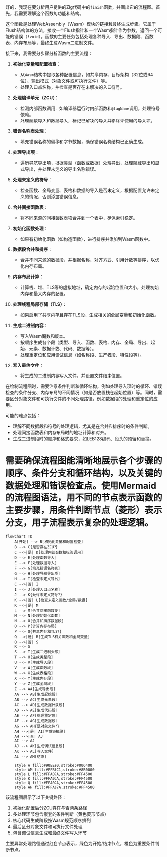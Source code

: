 好的，我现在要分析用户提供的Zig代码中的`finish`函数，并画出它的流程图。首先，我需要理解这个函数的功能和结构。

这个函数是处理WebAssembly（Wasm）模块的链接和最终生成步骤。它属于Flush结构体的方法，接收一个Flush指针和一个Wasm指针作为参数，返回一个可能的错误（`!void`）。函数的主要任务包括处理各种导入、导出、数据段、函数表、内存布局等，最终生成Wasm二进制文件。

接下来，我需要分步骤分析函数的主要流程：

1. **初始化变量和配置检查**：
   - 从`Wasm`结构中提取各种配置信息，如共享内存、目标架构（32位或64位）、输出模式（对象文件或可执行文件）等。
   - 处理入口点名称，并检查是否存在未解决的入口符号。

2. **处理编译单元（ZCU）**：
   - 检测内部函数调用，如编译器运行时内部函数和`@tagName`调用，处理符号依赖。
   - 处理函数导入和数据导入，标记已解决的导入并移除未使用的导入项。

3. **错误名称表处理**：
   - 填充错误名称的偏移和字节数据，确保错误名称结构已正确生成。

4. **处理导出项**：
   - 遍历导航导出项，根据类型（函数或数据）处理导出，处理隐藏导出和显式导出，并处理未定义的导出名称错误。

5. **处理未定义的符号**：
   - 检查函数、全局变量、表格和数据的导入是否未定义，根据配置允许未定义的情况，否则添加错误信息。

6. **合并间接函数表**：
   - 将不同来源的间接函数表项合并到一个表中，确保索引稳定。

7. **初始化函数处理**：
   - 如果有初始化函数（如构造函数），进行排序并添加到Wasm函数中。

8. **数据段合并和排序**：
   - 合并不同来源的数据段，并根据名称、对齐方式、引用计数等排序，以优化内存布局。

9. **内存布局计算**：
   - 计算栈、堆、TLS等的虚拟地址，确定内存的起始位置和大小，处理初始内存和最大内存的配置。

10. **处理线程局部存储（TLS）**：
    - 如果启用了共享内存且存在TLS段，生成相关的全局变量和初始化函数。

11. **生成二进制内容**：
    - 写入Wasm魔数和版本。
    - 按顺序生成各个段（类型、导入、函数、表格、内存、全局、导出、起始、元素、数据计数、代码、数据等）。
    - 处理重定位和应用调试信息（如名称段、生产者段、特性段等）。

12. **写入最终文件**：
    - 将生成的二进制内容写入文件，并设置文件结束位置。

在绘制流程图时，需要注意条件判断和循环结构，例如处理导入项时的循环、错误检查的条件分支、内存布局的不同情况（如是否放置栈在起始位置）等。同时，需要区分对象文件和可执行文件的不同处理路径，例如数据段的处理和重定位的应用。

可能的难点包括：
- 理解不同数据段和符号的处理逻辑，尤其是在合并和排序时的条件判断。
- 处理间接函数表和内存布局时的地址计算和对齐。
- 生成二进制段时的顺序和格式要求，如LEB128编码、段头的预留和替换。

需要确保流程图能清晰地展示各个步骤的顺序、条件分支和循环结构，以及关键的数据处理和错误检查点。使用Mermaid的流程图语法，用不同的节点表示函数的主要步骤，用条件判断节点（菱形）表示分支，用子流程表示复杂的处理逻辑。
================================================
```mermaid
flowchart TD
    A[开始] --> B[初始化变量和配置检查]
    B --> C{是否存在ZCU?}
    C -->|是| D[处理内部函数和标签调用]
    D --> E[处理函数导入]
    E --> F[处理数据导入]
    F --> G[填充错误名称表]
    G --> H[处理导航导出项]
    H --> I[检查未定义导出]
    C -->|否| I
    I --> J[处理入口点名称]
    J --> K{允许未定义符号?}
    K -->|否| L[检查未定义函数/全局/数据]
    K -->|是| M
    L --> M[合并间接函数表]
    M --> N[处理初始化函数]
    N --> O[合并和排序数据段]
    O --> P[计算内存布局]
    P --> Q{共享内存和TLS?}
    Q -->|是| R[生成TLS相关函数和全局变量]
    Q -->|否| S
    R --> S
    S --> T[生成二进制头部]
    T --> U[生成类型段]
    U --> V[生成导入段]
    V --> W[生成函数段]
    W --> X[生成表格段]
    X --> Y[生成内存段]
    Y --> Z[生成全局段]
    Z --> AA[生成导出段]
    AA --> AB[生成起始段]
    AB --> AC[生成元素段]
    AC --> AD[生成数据计数段]
    AD --> AE[生成代码段]
    AE --> AF[处理重定位]
    AF --> AG[生成数据段]
    AG --> AH{是对象文件?}
    AH -->|是| AI[生成链接段]
    AH -->|否| AJ
    AI --> AJ
    AJ --> AK[生成调试信息段]
    AK --> AL[写入文件]
    AL --> AM[结束]

    style A fill:#90EE90,stroke:#006400
    style AM fill:#FFB6C1,stroke:#8B0000
    style L fill:#FFA07A,stroke:#FF4500
    style K fill:#FFA07A,stroke:#FF4500
    style Q fill:#FFA07A,stroke:#FF4500
    style AH fill:#FFA07A,stroke:#FF4500
``` 

该流程图展示了以下关键路径：
1. 初始化配置后分ZCU存在与否两条路径
2. 多处理环节包含嵌套的条件判断（黄色菱形节点）
3. 核心代码生成阶段按Wasm规范顺序排列
4. 最后区分对象文件和可执行文件处理
5. 包含调试信息生成和最终文件写入环节

主要异常处理路径通过红色节点表示，绿色为开始/结束节点，橙色为重要条件判断节点。
